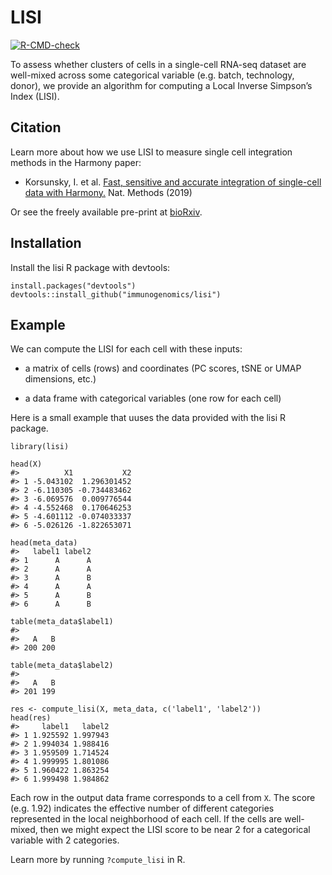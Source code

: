 LISI
================

[![R-CMD-check](https://github.com/immunogenomics/LISI/workflows/R-CMD-check/badge.svg)](https://github.com/immunogenomics/LISI/actions)

To assess whether clusters of cells in a single-cell RNA-seq dataset are
well-mixed across some categorical variable (e.g. batch, technology,
donor), we provide an algorithm for computing a Local Inverse Simpson’s
Index (LISI).

Citation
--------

Learn more about how we use LISI to measure single cell integration
methods in the Harmony paper:

-   Korsunsky, I. et al. [Fast, sensitive and accurate integration of
    single-cell data with
    Harmony.](https://www.nature.com/articles/s41592-019-0619-0) Nat.
    Methods (2019)

Or see the freely available pre-print at
[bioRxiv](https://www.biorxiv.org/content/early/2018/11/04/461954).

Installation
------------

Install the lisi R package with devtools:

    install.packages("devtools")
    devtools::install_github("immunogenomics/lisi")

Example
-------

We can compute the LISI for each cell with these inputs:

-   a matrix of cells (rows) and coordinates (PC scores, tSNE or UMAP
    dimensions, etc.)

-   a data frame with categorical variables (one row for each cell)

Here is a small example that uuses the data provided with the lisi R
package.

    library(lisi)

    head(X)
    #>          X1           X2
    #> 1 -5.043102  1.296301452
    #> 2 -6.110305 -0.734483462
    #> 3 -6.069576  0.009776544
    #> 4 -4.552468  0.170646253
    #> 5 -4.601112 -0.074033337
    #> 6 -5.026126 -1.822653071

    head(meta_data)
    #>   label1 label2
    #> 1      A      A
    #> 2      A      A
    #> 3      A      B
    #> 4      A      A
    #> 5      A      B
    #> 6      A      B

    table(meta_data$label1)
    #> 
    #>   A   B 
    #> 200 200

    table(meta_data$label2)
    #> 
    #>   A   B 
    #> 201 199

    res <- compute_lisi(X, meta_data, c('label1', 'label2'))
    head(res)
    #>     label1   label2
    #> 1 1.925592 1.997943
    #> 2 1.994034 1.988416
    #> 3 1.959509 1.714524
    #> 4 1.999995 1.801086
    #> 5 1.960422 1.863254
    #> 6 1.999498 1.984862

Each row in the output data frame corresponds to a cell from `X`. The
score (e.g. 1.92) indicates the effective number of different categories
represented in the local neighborhood of each cell. If the cells are
well-mixed, then we might expect the LISI score to be near 2 for a
categorical variable with 2 categories.

Learn more by running `?compute_lisi` in R.
